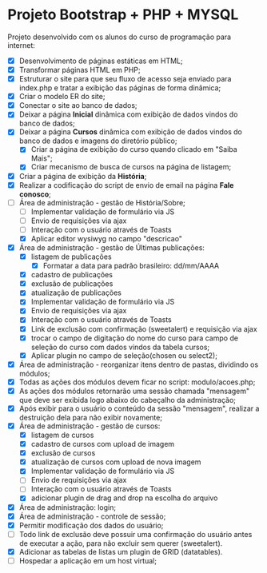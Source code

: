 # Projeto Bootstrap + PHP + MYSQL
Projeto desenvolvido com os alunos do curso de programação para internet:
- [x] Desenvolvimento de páginas estáticas em HTML;
- [x] Transformar páginas HTML em PHP;
- [x] Estruturar o site para que seu fluxo de acesso seja enviado para index.php e tratar a exibição das páginas de forma dinâmica;
- [x] Criar o modelo ER do site;
- [x] Conectar o site ao banco de dados;
- [x] Deixar a página **Inicial** dinâmica com exibição de dados vindos do banco de dados;
- [x] Deixar a página **Cursos** dinâmica com exibição de dados vindos do banco de dados e imagens do diretório público;
    - [x] Criar a página de exibição do curso quando clicado em "Saiba Mais";
    - [x] Criar mecanismo de busca de cursos na página de listagem;
- [x] Criar a página de exibição da **História**;
- [x] Realizar a codificação do script de envio de email na página **Fale conosco**;
- [ ] Área de administração - gestão de História/Sobre;
    - [ ] Implementar validação de formulário via JS
    - [ ] Envio de requisições via ajax
    - [ ] Interação com o usuário através de Toasts
    - [x] Aplicar editor wysiwyg no campo "descricao"
- [x] Área de administração - gestão de Últimas publicações:
    - [x] listagem de publicações
        - [x] Formatar a data para padrão brasileiro: dd/mm/AAAA
    - [x] cadastro de publicações
    - [x] exclusão de publicações
    - [x] atualização de publicações
    - [x] Implementar validação de formulário via JS
    - [x] Envio de requisições via ajax
    - [x] Interação com o usuário através de Toasts
    - [x] Link de exclusão com confirmação (sweetalert) e requisição via ajax
    - [x] trocar o campo de digitação do nome do curso para campo de seleção do curso com dados vindos da tabela cursos;
    - [x] Aplicar plugin no campo de seleção(chosen ou select2);
- [x] Área de administração - reorganizar itens dentro de pastas, dividindo os módulos;
- [x] Todas as ações dos módulos devem ficar no script: modulo/acoes.php;
- [x] As ações dos módulos retornarão uma sessão chamada "mensagem" que deve ser exibida logo abaixo do cabeçalho da administração;    
- [x] Após exibir para o usuário o conteúdo da sessão "mensagem", realizar a destruição dela para não exibir novamente;    
- [x] Área de administração - gestão de cursos:
    - [x] listagem de cursos
    - [x] cadastro de cursos com upload de imagem
    - [x] exclusão de cursos
    - [x] atualização de cursos com upload de nova imagem
    - [x] Implementar validação de formulário via JS
    - [ ] Envio de requisições via ajax
    - [ ] Interação com o usuário através de Toasts
    - [x] adicionar plugin de drag and drop na escolha do arquivo
- [x] Área de administração: login;
- [x] Área de administração - controle de sessão;
- [x] Permitir modificação dos dados do usuário;
- [ ] Todo link de exclusão deve possuir uma confirmação do usuário antes de executar a ação, para não excluir sem querer (sweetalert).
- [x] Adicionar as tabelas de listas um plugin de GRID (datatables).
- [ ] Hospedar a aplicação em um host virtual; 